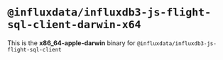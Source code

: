 # `@influxdata/influxdb3-js-flight-sql-client-darwin-x64`

This is the **x86_64-apple-darwin** binary for `@influxdata/influxdb3-js-flight-sql-client`

